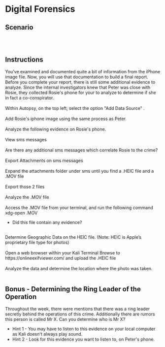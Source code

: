 # Digital Forensics
<h2>Scenario</h2>
<br>
<br>
<h2>Instructions</h2>
You've examined and documented quite a bit of information from the iPhone image file. Now, you will use that documentation to build a final report. Before you complete your report, there is still some additional evidence to analyze. Since the internal investigators knew that Peter was close with Rosie, they collected Rosie's phone for your to analyze to determine if she in fact a co-conspirator.
<br>
<br>
Within Autopsy, on the top left, select the option "Add Data Source" .
<br>
<br>
Add Rosie's iphone image using the same process as Peter.
<br>
<br>
Analyze the following evidence on Rosie's phone.
<br>
<br>
View sms messages
<br>
<br>
Are there any additional sms messages which correlate Rosie to the crime?
<br>
<br>
Export Attachments on sms messages
<br>
<br>
Expand the attachments folder under sms until you find a .HEIC file and a .MOV file
<br>
<br>
Export those 2 files
<br>
<br>
Analyze the .MOV file
<br>
<br>
Access the .MOV file from your terminal, and run the following command xdg-open <filename>.MOV
<ul>
  <li>Did this file contain any evidence?</li>
  </ul>
<br>
Determine Geographic Data on the HEIC file. (Note: HEIC is Apple’s proprietary file type for photos)
<br>
<br>
Open a web browser within your Kali Terminal
Browse to https://onlineexifviewer.com/ and upload the .HEIC file
<br>
<br>
Analyze the data and determine the location where the photo was taken.
<br>
<br>
<h2>Bonus - Determining the Ring Leader of the Operation</h2>
Throughout the week, there were mentions that there was a ring leader secretly behind the operations of this crime. Additionally there are rumors this person is called Mr X. Can you determine who is Mr X?
<ul>
  <li>Hint 1 - You may have to listen to this evidence on your local computer as Kali doesn't always play sound.</li>
  <li>Hint 2 - Look for this evidence you want to listen to, on Peter's phone.</li>
</ul>
